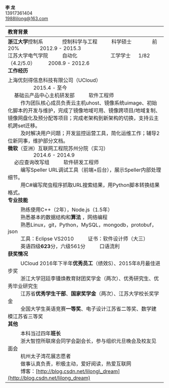 **李  龙**  <br> 13917361404  <br> [1988lilong@163.com](mailto:1988lilong@163.com)

| **教育背景** |
| :---------------------------------------- |
| **浙江大学**控制系  &emsp; &emsp;&emsp; 控制科学与工程  &emsp; &emsp;  科学硕士 &emsp; &emsp; &emsp; 前20%          &emsp; &emsp; &emsp; 2012.9 - 2015.3  <br>         江苏大学电气学院  &emsp; &emsp;  自动化        &emsp; &emsp; &emsp; &emsp; &emsp;   工学学士  &emsp;  1/82（4.2/5.0）&emsp; &emsp; 2008.9 - 2012.6  <br>       **工作经历** |
| 上海优刻得信息科技有限公司（UCloud）        &emsp; &emsp; &emsp; &emsp; &emsp; &emsp; &emsp; &emsp; &emsp; &emsp; &emsp; &emsp; &emsp;  2015.4 - 至今  <br>          &emsp;    基础云产品中心主机研发部 &emsp; &emsp; 软件工程师  <br>                                          &emsp; &emsp; 作为团队核心成员负责云主机uhost、镜像系统uimage、初始化脚本的开发与维护，完成了镜像地域可用、镜像跨项目/地域复制、镜像网盘化及预分配等项目；完成老架构到新架构的切换，支持云主机跨set迁移。    <br>  &emsp; &emsp; 及时解决用户问题；开发监控运营工具，简化运维工作；辅导2位新同事，维护部分文档。 <br> **微软**（亚洲）互联网工程院苏州分院（实习）&emsp; &emsp; &emsp; &emsp; &emsp; &emsp; &emsp; &emsp; &emsp; &emsp; &emsp; &emsp;                 2014.6 - 2014.9  <br>  &emsp; 必应查询改写组 &emsp; &emsp; 软件研发工程师    <br>  &emsp; &emsp; 编写Speller URL调试工具（前端+后台），展示Speller内部处理细节。    <br>  &emsp; &emsp; 用C#编写爬虫程序抓取URL搜索结果，用Python脚本转换结果格式。 <br>  **专业技能** |
| &emsp; &emsp; 熟练使用C++（2年），Node.js（1.5年）  <br>  &emsp; &emsp; 熟悉基本的数据结构和**算法** ，网络编程  <br>  &emsp; &emsp; 熟悉Linux，git，Python，MySQL，mongodb，protobuf，json  <br>  &emsp; &emsp; 工具：Eclipse  VS2010  &emsp; &emsp;  证书：软件设计师（大三）  <br>  &emsp; &emsp; 英语四级**623**分，六级561分 &emsp; &emsp; 口语流利 <br>  **获奖情况** |
| &emsp; &emsp; UCloud 2016年下半年**优秀员工**（绩效S）、2015年8月最佳进步奖  <br>  &emsp; &emsp; 浙江大学冠廷李锺焕教育财团奖学金（两次）、优秀研究生、优秀毕业研究生  <br>  &emsp; &emsp; 江苏省**优秀学生干部**、**国家奖学金**（两次）、江苏大学校长奖学金  <br>  &emsp; &emsp; 全国大学生英语竞赛**一等奖**、电子设计江苏省二等奖、数学建模江苏省三等奖 <br>  **其他** |
| &emsp; &emsp; 本科当过四年**班长**   <br>  &emsp; &emsp; 浙大智控所联席会同学会副会长，参与组织元旦晚会及校友见面会  <br>  &emsp; &emsp; 杭州太子湾花展志愿者  <br>  &emsp; &emsp; 做事认真负责，积极主动，爱好阅读，热爱互联网    <br> &emsp; &emsp; 博客：[http://blog.csdn.net/lilong\_dream](http://blog.csdn.net/lilong_dream)                                          |
<br>
